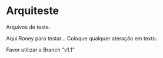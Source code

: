Arquiteste
==========

Arquivos de teste.


Aqui Roney para testar... Coloque qualquer ateração em texto.

Favor utilizar a Branch "v1.1"

